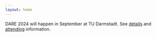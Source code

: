```yaml
---
layout: home
---
```


DARE 2024 will happen in September at TU Darmstadt.
See [details](about/) and [attending](attending/) information.
